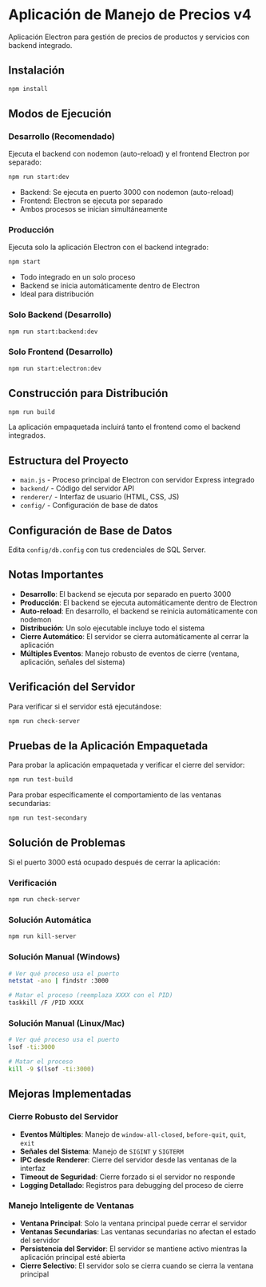 # Aplicación de Manejo de Precios v4

Aplicación Electron para gestión de precios de productos y servicios con backend integrado.

## Instalación

```bash
npm install
```

## Modos de Ejecución

### Desarrollo (Recomendado)

Ejecuta el backend con nodemon (auto-reload) y el frontend Electron por separado:

```bash
npm run start:dev
```

- Backend: Se ejecuta en puerto 3000 con nodemon (auto-reload)
- Frontend: Electron se ejecuta por separado
- Ambos procesos se inician simultáneamente

### Producción

Ejecuta solo la aplicación Electron con el backend integrado:

```bash
npm start
```

- Todo integrado en un solo proceso
- Backend se inicia automáticamente dentro de Electron
- Ideal para distribución

### Solo Backend (Desarrollo)

```bash
npm run start:backend:dev
```

### Solo Frontend (Desarrollo)

```bash
npm run start:electron:dev
```

## Construcción para Distribución

```bash
npm run build
```

La aplicación empaquetada incluirá tanto el frontend como el backend integrados.

## Estructura del Proyecto

- `main.js` - Proceso principal de Electron con servidor Express integrado
- `backend/` - Código del servidor API
- `renderer/` - Interfaz de usuario (HTML, CSS, JS)
- `config/` - Configuración de base de datos

## Configuración de Base de Datos

Edita `config/db.config` con tus credenciales de SQL Server.

## Notas Importantes

- **Desarrollo**: El backend se ejecuta por separado en puerto 3000
- **Producción**: El backend se ejecuta automáticamente dentro de Electron
- **Auto-reload**: En desarrollo, el backend se reinicia automáticamente con nodemon
- **Distribución**: Un solo ejecutable incluye todo el sistema
- **Cierre Automático**: El servidor se cierra automáticamente al cerrar la aplicación
- **Múltiples Eventos**: Manejo robusto de eventos de cierre (ventana, aplicación, señales del sistema)

## Verificación del Servidor

Para verificar si el servidor está ejecutándose:

```bash
npm run check-server
```

## Pruebas de la Aplicación Empaquetada

Para probar la aplicación empaquetada y verificar el cierre del servidor:

```bash
npm run test-build
```

Para probar específicamente el comportamiento de las ventanas secundarias:

```bash
npm run test-secondary
```

## Solución de Problemas

Si el puerto 3000 está ocupado después de cerrar la aplicación:

### Verificación

```bash
npm run check-server
```

### Solución Automática

```bash
npm run kill-server
```

### Solución Manual (Windows)

```bash
# Ver qué proceso usa el puerto
netstat -ano | findstr :3000

# Matar el proceso (reemplaza XXXX con el PID)
taskkill /F /PID XXXX
```

### Solución Manual (Linux/Mac)

```bash
# Ver qué proceso usa el puerto
lsof -ti:3000

# Matar el proceso
kill -9 $(lsof -ti:3000)
```

## Mejoras Implementadas

### Cierre Robusto del Servidor

- **Eventos Múltiples**: Manejo de `window-all-closed`, `before-quit`, `quit`, `exit`
- **Señales del Sistema**: Manejo de `SIGINT` y `SIGTERM`
- **IPC desde Renderer**: Cierre del servidor desde las ventanas de la interfaz
- **Timeout de Seguridad**: Cierre forzado si el servidor no responde
- **Logging Detallado**: Registros para debugging del proceso de cierre

### Manejo Inteligente de Ventanas

- **Ventana Principal**: Solo la ventana principal puede cerrar el servidor
- **Ventanas Secundarias**: Las ventanas secundarias no afectan el estado del servidor
- **Persistencia del Servidor**: El servidor se mantiene activo mientras la aplicación principal esté abierta
- **Cierre Selectivo**: El servidor solo se cierra cuando se cierra la ventana principal
